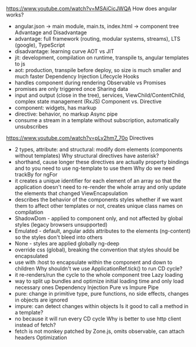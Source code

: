 https://www.youtube.com/watch?v=MSAiCicJWQA
How does angular works?
- angular.json -> main module, main.ts, index.html -> component tree
Advantage and Disadvantage
- advantage: full framework (routing, modular systems, streams), LTS (google), TypeScript
- disadvantage: learning curve
AOT vs JIT
- jit: development, compilation on runtime, transpile ts, angular templates to js
- aot: production, transpile before deploy, so size is much smaller and much faster
Dependency Injection
Lifecycle Hooks
- handles component during rendering
Observable vs Promises
- promises are only triggered once
Sharing data
- input and output (close in the tree), services, ViewChild/ContentChild, complex state management (RxJS)
Component vs. Directive
- component: widgets, has markup
- directive: behavior, no markup
Async pipe
- consume a stream in a template without subscription, automatically unsubscribes

https://www.youtube.com/watch?v=pLy2hm7_70o
Directives
- 2 types, attribute:  and structural: modify dom elements (components without templates)
Why structural directives have asterisk?
- shorthand, cause longer these directives are actually property bindings and to you need to use ng-template to use them
Why do we need trackBy for ngFor
- it creates a unique identifier for each element of an array so that the application doesn't need to re-render the whole array and only update the elements that changed
ViewEncapsulation
- describes the behavior of the components styles whether if we want them to affect other templates or not, creates unique class names on compilation
- ShadowDom - applied to component only, and not affected by global styles (legacy browsers unsupported)
- Emulated - default, angular adds attributes to the elements (ng-content) so the styles don't bleed into others
- None - styles are applied globally
ng-deep
- override css (global), breaking the convention that styles should be encapsulated
- use with :host to encapsulate within the component and down to children
Why shouldn't we use ApplicationRef.tick() to run CD cycle?
- it re-renders/run the cycle to the whole component tree
Lazy loading
- way to split up bundles and optimize initial loading time and only load necessary ones
Dependency Injection
Pure vs Impure Pipe
- pure: change in primitive type, pure functions, no side effects, changes in objects are ignored
- impure: can detect changes within objects
Is it good to call a method in a template? 
- no because it will run every CD cycle
Why is better to use http client instead of fetch?
- fetch is not monkey patched by Zone.js, omits observable, can attach headers
Optimization